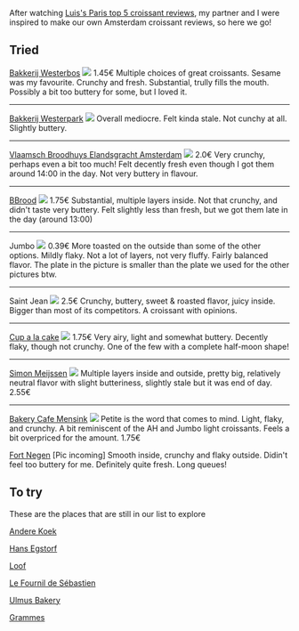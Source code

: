 After watching [Luis's Paris top 5 croissant reviews](https://www.youtube.com/watch?v=wp84sRpM1Js), my partner and I were inspired to make our own Amsterdam croissant reviews, so here we go!

## Tried

[Bakkerij Westerbos](https://goo.gl/maps/HDt1rbwWizZbSXmo9?coh=178573&entry=tt)
![](../media/8EEAAED2-6A2C-4879-8EB2-CAF5A2634A43.jpeg)
1.45€
Multiple choices of great croissants. Sesame was my favourite. Crunchy and fresh. Substantial, trully fills the mouth. Possibly a bit too buttery for some, but I loved it.

---

[Bakkerij Westerpark](https://goo.gl/maps/AFLho5rWmXjubWpK8?coh=178573&entry=tt)
![](../media/B57C4E91-EA26-4CAF-8D30-84242B23756E.jpeg)
Overall mediocre. Felt kinda stale. Not cunchy at all. Slightly buttery.

---

[Vlaamsch Broodhuys Elandsgracht Amsterdam](https://goo.gl/maps/TYuBWMxEd7SGVkxU6?coh=178573&entry=tt)
![](../media/A0A654FE-10D5-4475-89A9-E99C1181553B.jpeg)
2.0€
Very crunchy, perhaps even a bit too much! Felt decently fresh even though I got them around 14:00 in the day. Not very buttery in flavour.

---

[BBrood](https://goo.gl/maps/bspJ5iv5ycCbCzhA9?coh=178573&entry=tt)
![](../media/43C4C908-4FE9-474E-9E72-FB9CCB9B534C.jpeg)
1.75€
Substantial, multiple layers inside. Not that crunchy, and didn't taste very buttery. Felt slightly less than fresh, but we got them late in the day (around 13:00)

---

Jumbo
![](../media/DE582507-E046-4C35-9607-372345C7D799.jpeg)
0.39€
More toasted on the outside than some of the other options. Mildly flaky. Not a lot of layers, not very fluffy. Fairly balanced flavor. The plate in the picture is smaller than the plate we used for the other pictures btw.

---

Saint Jean
![](../media/FB2B1BA2-8C6D-4202-AE74-4762E5CDDF2A.jpeg)
2.5€
Crunchy, buttery, sweet & roasted flavor, juicy inside. Bigger than most of its competitors. A croissant with opinions.

---

[Cup a la cake](https://goo.gl/maps/39fMEzXd9sLCLt516?coh=178573&entry=tt)
![](../media/620E1F6F-E66E-4F35-9A86-52B2D5C06A10.jpeg)
1.75€
Very airy, light and somewhat buttery. Decently flaky, though not crunchy. One of the few with a complete half-moon shape!

---

[Simon Meijssen](https://goo.gl/maps/LLABWXqzT6Qoyq7d6)
![](../media/3EB73DC6-3A80-475D-97D6-E181A0FCC1FC.jpeg)
Multiple layers inside and outside, pretty big, relatively neutral flavor with slight butteriness, slightly stale but it was end of day. 
2.55€

---

[Bakery Cafe Mensink](https://goo.gl/maps/DuLbnziuACg1TD7MA?coh=178573&entry=tt)
![](../media/2CA8DED2-7421-4198-AD2E-787F3757402B.jpeg)
Petite is the word that comes to mind. Light, flaky, and crunchy. A bit reminiscent of the AH and Jumbo light croissants. Feels a bit overpriced for the amount.
1.75€

[Fort Negen](https://maps.app.goo.gl/HixPvoBLSZUs4BRC6)
[Pic incoming]
Smooth inside, crunchy and flaky outside. Didin't feel too buttery for me. Definitely quite fresh. Long queues!

## To try
These are the places that are still in our list to explore

[Andere Koek](https://goo.gl/maps/QmqTMij32WndcEpy7?coh=178573&entry=tt)

[Hans Egstorf](https://goo.gl/maps/9tyxmxyvuyJc1Pwa7?coh=178573&entry=tt)

[Loof](https://maps.app.goo.gl/RKKHMutYgDzauJpf7)

[Le Fournil de Sébastien](https://maps.app.goo.gl/j1GNYWWCzjVhcdSB9)

[Ulmus Bakery](https://maps.app.goo.gl/kWQSmG4NyoogS8hAA?g_st=ic)

[Grammes](https://www.google.com/maps/place/grammes/@52.3472458,4.892765,17z/data=!4m14!1m7!3m6!1s0x47c6090f89586acd:0x59290c0844e3c6fa!2sgrammes!8m2!3d52.3472458!4d4.8949537!16s%2Fg%2F11qqx1zs_q!3m5!1s0x47c6090f89586acd:0x59290c0844e3c6fa!8m2!3d52.3472458!4d4.8949537!16s%2Fg%2F11qqx1zs_q?entry=ttu)